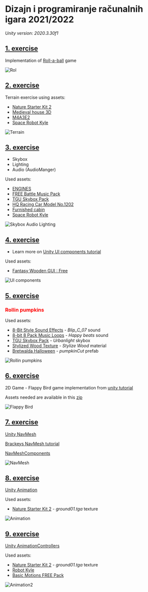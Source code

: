 # Dizajn i programiranje računalnih igara 2021/2022

*Unity version: 2020.3.30f1*





## [1. exercise](Vj_1)
Implementation of [Roll-a-ball](https://learn.unity.com/project/roll-a-ball) game


![Rol](imgs/roll_a_ball.png)






## [2. exercise](Vj_2)

Terrain exercise using assets:

- [Nature Starter Kit 2](https://assetstore.unity.com/packages/3d/environments/nature-starter-kit-2-52977)
- [Medieval house 3D](https://assetstore.unity.com/packages/3d/environments/historic/medieval-house-3d-66708)
- [M4A3E2](https://assetstore.unity.com/packages/3d/vehicles/land/m4a3e2-84358)
- [Space Robot Kyle](https://assetstore.unity.com/packages/3d/characters/robots/space-robot-kyle-4696)

![Terrain](imgs/terrain.png)







## [3. exercise](Vj_3)

- Skybox
- Lighting
- Audio (AudioManger)

Used assets:

- [ENGINES](https://assetstore.unity.com/packages/audio/sound-fx/engines-123836)
- [FREE Battle Music Pack](https://assetstore.unity.com/packages/audio/music/orchestral/free-battle-music-pack-54023)
- [TGU Skybox Pack](https://assetstore.unity.com/packages/2d/textures-materials/sky/tgu-skybox-pack-96433)
- [HQ Racing Car Model No.1202](https://assetstore.unity.com/packages/3d/vehicles/land/hq-racing-car-model-no-1202-128064)
- [Furnished cabin](https://assetstore.unity.com/packages/3d/environments/urban/furnished-cabin-71426)
- [Space Robot Kyle](https://assetstore.unity.com/packages/3d/characters/robots/space-robot-kyle-4696)



![Skybox Audio Lighting](imgs/skybox_audio_lighting.png)




## [4. exercise](Vj_4)

- Learn more on [Unity UI components tutorial](https://learn.unity.com/tutorial/ui-components)

Used assets:

- [Fantasy Wooden GUI : Free](https://assetstore.unity.com/packages/2d/gui/fantasy-wooden-gui-free-103811)



![UI components](imgs/ui_components.png)




## [5. exercise](Vj_5)

<h3 style="color:red">Rollin pumpkins</h3>



Used assets:

- [8-Bit Style Sound Effects](https://assetstore.unity.com/packages/audio/sound-fx/8-bit-style-sound-effects-68228) - *Blip_C_07* sound
- [8-bit 8 Pack Music Loops](https://assetstore.unity.com/packages/audio/music/electronic/8-bit-8-pack-music-loops-60232) - *Happy beats* sound
- [TGU Skybox Pack](https://assetstore.unity.com/packages/2d/textures-materials/sky/tgu-skybox-pack-96433) - *Urbanlight* skybox
- [Stylized Wood Texture](https://assetstore.unity.com/packages/2d/textures-materials/wood/stylized-wood-texture-153499) - *Stylize Wood* material
- [Bretwalda Halloween](https://assetstore.unity.com/packages/3d/props/food/bretwalda-halloween-74177) - *pumpkinCut* prefab



![Rollin pumpkins](imgs/rollin_pumpkins.png)




## [6. exercise](Vj_6)

2D Game - Flappy Bird game implementation from [unity tutorial](https://learn.unity.com/tutorial/live-session-making-a-flappy-bird-style-game)

Assets needed are available in this [zip](./Vj_6/flappy-bird-assets.zip)

![Flappy Bird](imgs/flappy_bird.png)





## [7. exercise](Vj_7)

[Unity NavMesh](https://docs.unity3d.com/2020.3/Documentation/Manual/Navigation.html)

[Brackeys NavMesh tutorial](https://learn.unity.com/tutorial/unity-navmesh)

[NavMeshComponents](https://github.com/Unity-Technologies/NavMeshComponents/tree/master)

![NavMesh](imgs/navmesh.png)




## [8. exercise](Vj_8)

[Unity Animation](https://docs.unity3d.com/Manual/AnimationSection.html)

Used assets:

- [Nature Starter Kit 2](https://assetstore.unity.com/packages/3d/environments/nature-starter-kit-2-52977) - *ground01.tga* texture

![Animation](imgs/animation_1.png)





## [9. exercise](Vj_9)

[Unity AnimationControllers](https://docs.unity3d.com/Manual/AnimatorControllers.html)

Used assets:

- [Nature Starter Kit 2](https://assetstore.unity.com/packages/3d/environments/nature-starter-kit-2-52977) - *ground01.tga* texture
- [Robot Kyle](https://assetstore.unity.com/packages/3d/characters/robots/space-robot-kyle-4696)
- [Basic Motions FREE Pack](https://assetstore.unity.com/packages/3d/animations/basic-motions-free-pack-154271)

![Animation2](imgs/animation_2.png)
